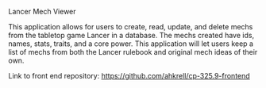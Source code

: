 Lancer Mech Viewer

This application allows for users to create, read, update, and delete mechs from the tabletop game Lancer in a database. The mechs created have ids, names, stats, traits, and a core power. This application will let users keep a list of mechs from both the Lancer rulebook and original mech ideas of their own.

Link to front end repository: https://github.com/ahkrell/cp-325.9-frontend